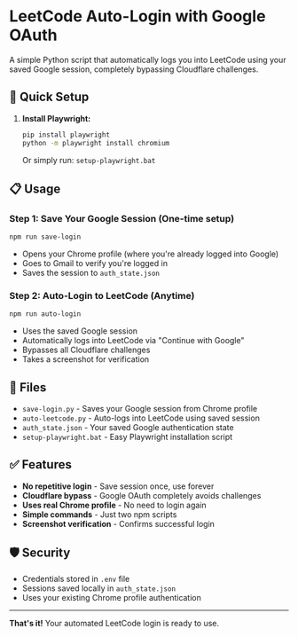 # LeetCode Auto-Login with Google OAuth

A simple Python script that automatically logs you into LeetCode using your saved Google session, completely bypassing Cloudflare challenges.

## 🚀 Quick Setup

1. **Install Playwright:**
   ```bash
   pip install playwright
   python -m playwright install chromium
   ```
   Or simply run: `setup-playwright.bat`

## 📋 Usage

### Step 1: Save Your Google Session (One-time setup)
```bash
npm run save-login
```
- Opens your Chrome profile (where you're already logged into Google)
- Goes to Gmail to verify you're logged in
- Saves the session to `auth_state.json`

### Step 2: Auto-Login to LeetCode (Anytime)
```bash
npm run auto-login
```
- Uses the saved Google session
- Automatically logs into LeetCode via "Continue with Google"
- Bypasses all Cloudflare challenges
- Takes a screenshot for verification

## 📁 Files

- `save-login.py` - Saves your Google session from Chrome profile
- `auto-leetcode.py` - Auto-logs into LeetCode using saved session
- `auth_state.json` - Your saved Google authentication state
- `setup-playwright.bat` - Easy Playwright installation script

## ✅ Features

- **No repetitive login** - Save session once, use forever
- **Cloudflare bypass** - Google OAuth completely avoids challenges
- **Uses real Chrome profile** - No need to login again
- **Simple commands** - Just two npm scripts
- **Screenshot verification** - Confirms successful login

## 🛡️ Security

- Credentials stored in `.env` file
- Sessions saved locally in `auth_state.json`
- Uses your existing Chrome profile authentication

---

**That's it!** Your automated LeetCode login is ready to use.